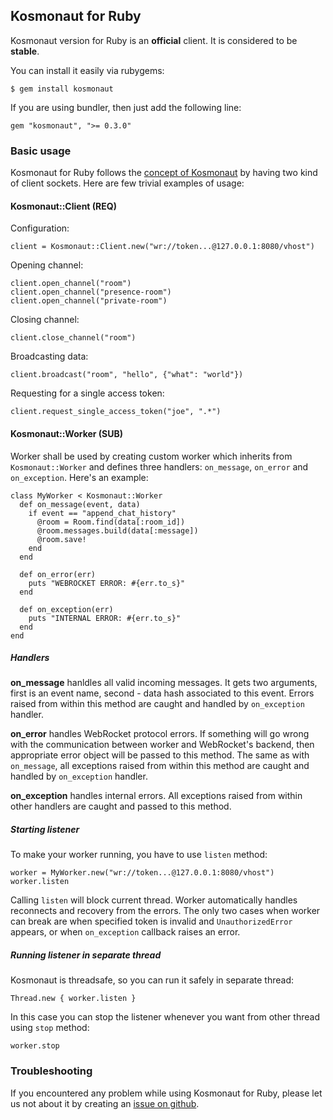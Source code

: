 ## Kosmonaut for Ruby

Kosmonaut version for Ruby is an **official** client. It is considered to be **stable**. 

You can install it easily via rubygems:

    $ gem install kosmonaut
    
If you are using bundler, then just add the following line:

    gem "kosmonaut", ">= 0.3.0"

### Basic usage

Kosmonaut for Ruby follows the [concept of Kosmonaut](/kosmonaut/) by having
two kind of client sockets. Here are few trivial examples of usage:

#### Kosmonaut::Client (REQ)

Configuration:

    client = Kosmonaut::Client.new("wr://token...@127.0.0.1:8080/vhost")

Opening channel:

    client.open_channel("room")
    client.open_channel("presence-room")
    client.open_channel("private-room")
    
Closing channel:

    client.close_channel("room")
    
Broadcasting data:

    client.broadcast("room", "hello", {"what": "world"})

Requesting for a single access token:

    client.request_single_access_token("joe", ".*")

#### Kosmonaut::Worker (SUB)

Worker shall be used by creating custom worker which inherits from `Kosmonaut::Worker`
and defines three handlers: `on_message`, `on_error` and `on_exception`. Here's an example:

    class MyWorker < Kosmonaut::Worker
      def on_message(event, data)
        if event == "append_chat_history"
          @room = Room.find(data[:room_id])
          @room.messages.build(data[:message])
          @room.save!
        end
      end
   
      def on_error(err)
        puts "WEBROCKET ERROR: #{err.to_s}"
      end
  
      def on_exception(err)
        puts "INTERNAL ERROR: #{err.to_s}"
      end
    end

##### Handlers

**on_message** hanldles all valid incoming messages. It gets two arguments, first is an 
event name, second - data hash associated to this event. Errors raised from within this 
method are caught and handled by `on_exception` handler.

**on_error** handles WebRocket protocol errors. If something will go wrong
with the communication between worker and WebRocket's backend, then appropriate
error object will be passed to this method. The same as with `on_message`, all 
exceptions raised from within this method are caught and handled by `on_exception` 
handler.

**on_exception** handles internal errors. All exceptions raised from within
other handlers are caught and passed to this method.

##### Starting listener

To make your worker running, you have to use `listen` method:

    worker = MyWorker.new("wr://token...@127.0.0.1:8080/vhost")
    worker.listen

Calling `listen` will block current thread. Worker automatically handles reconnects
and recovery from the errors. The only two cases when worker can break are when
specified token is invalid and `UnauthorizedError` appears, or when `on_exception`
callback raises an error. 

##### Running listener in separate thread

Kosmonaut is threadsafe, so you can run it safely in separate thread:

    Thread.new { worker.listen }
    
In this case you can stop the listener whenever you want from other thread using
`stop` method:

    worker.stop

### Troubleshooting

If you encountered any problem while using Kosmonaut for Ruby, please let us not about it
by creating an [issue on github](http://github.com/webrocket/kosmonaut-ruby/issues).
